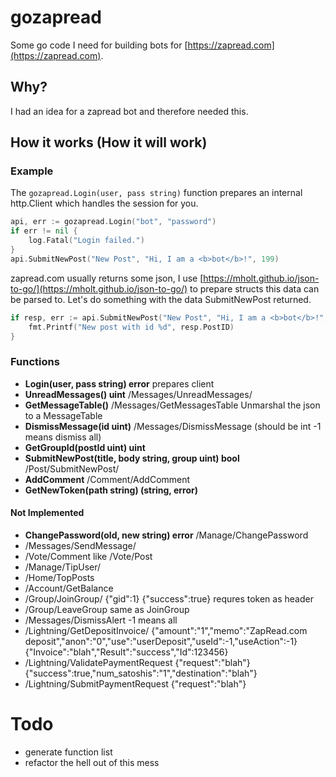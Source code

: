 # gozapread
Some go code I need for building bots for [https://zapread.com](https://zapread.com).

## Why?
I had an idea for a zapread bot and therefore needed this.

## How it works (How it will work)

### Example
The ```gozapread.Login(user, pass string)``` function prepares an internal http.Client which handles the session for you.

```go
api, err := gozapread.Login("bot", "password")
if err != nil {
	log.Fatal("Login failed.")
}
api.SubmitNewPost("New Post", "Hi, I am a <b>bot</b>!", 199)
```
zapread.com usually returns some json, I use [https://mholt.github.io/json-to-go/](https://mholt.github.io/json-to-go/) to prepare structs this data can be parsed to.
Let's do something with the data SubmitNewPost returned.
```go
if resp, err := api.SubmitNewPost("New Post", "Hi, I am a <b>bot</b>!", 199); err == nil {
	fmt.Printf("New post with id %d", resp.PostID)
}
```
### Functions
- **Login(user, pass string) error** prepares client
- **UnreadMessages() uint** /Messages/UnreadMessages/
- **GetMessageTable()** /Messages/GetMessagesTable Unmarshal the json to a MessageTable
- **DismissMessage(id uint)** /Messages/DismissMessage (should be int -1 means dismiss all)
- **GetGroupId(postId uint) uint**
- **SubmitNewPost(title, body string, group uint) bool** /Post/SubmitNewPost/
- **AddComment** /Comment/AddComment
- **GetNewToken(path string) (string, error)**
#### Not Implemented
- **ChangePassword(old, new string) error** /Manage/ChangePassword
- /Messages/SendMessage/
- /Vote/Comment like /Vote/Post
- /Manage/TipUser/
- /Home/TopPosts
- /Account/GetBalance
- /Group/JoinGroup/ {"gid":1} {"success":true} requres token as header
- /Group/LeaveGroup same as JoinGroup
- /Messages/DismissAlert -1 means all
- /Lightning/GetDepositInvoice/ {"amount":"1","memo":"ZapRead.com deposit","anon":"0","use":"userDeposit","useId":-1,"useAction":-1} {"Invoice":"blah","Result":"success","Id":123456}
- /Lightning/ValidatePaymentRequest {"request":"blah"} {"success":true,"num_satoshis":"1","destination":"blah"}
- /Lightning/SubmitPaymentRequest {"request":"blah"}

# Todo
- generate function list
- refactor the hell out of this mess
